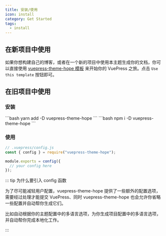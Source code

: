 ```yaml
---
title: 安装/使用
icon: install
category: Get Started
tags:
  - install
---
```


## 在新项目中使用

如果你想构建自己的博客，或者在一个新的项目中使用本主题生成你的文档，你可以直接使用 [vuepress-theme-hope 模板](https://github.com/vuepress-theme-hope/vuepress-theme-hope-template) 来开始你的 VuePress 之旅。点击 `Use this template` 按钮即可。

## 在旧项目中使用

### 安装

<CodeGroup>
<CodeGroupItem title="yarn">
```bash
yarn add -D vuepress-theme-hope
```
</CodeGroupItem>

<CodeGroupItem title="npm">
```bash
npm i -D vuepress-theme-hope
```
</CodeGroupItem>
</CodeGroup>

### 使用

```js
// .vuepress/config.js
const { config } = require("vuepress-theme-hope");

module.exports = config({
  // your config here
});
```

::: tip 为什么要引入 config 函数

为了尽可能减轻用户配置，vuepress-theme-hope 提供了一些额外的配置选项，需要经过处理才能提交 VuePress、同时 vuepress-theme-hope 也会允许你省略一些配置并自动帮你生成它们。

比如自动根据你的主题配置中的多语言选项，为你生成项目配置中的多语言选项，并自动帮你完成本地化工作。

:::
